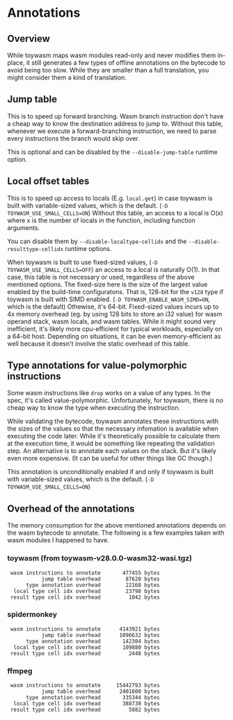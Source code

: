 # Annotations

## Overview

While toywasm maps wasm modules read-only and never modifies them in-place,
it still generates a few types of offline annotations on the bytecode
to avoid being too slow. While they are smaller than a full translation,
you might consider them a kind of translation.

## Jump table

This is to speed up forward branching. Wasm branch instruction don't
have a cheap way to know the destination address to jump to. Without
this table, whenever we execute a forward-branching instruction, we
need to parse every instructions the branch would skip over.

This is optional and can be disabled by the `--disable-jump-table`
runtime option.

## Local offset tables

This is to speed up access to locals (E.g. `local.get`) in case
toywasm is built with variable-sized values, which is the default.
(`-D TOYWASM_USE_SMALL_CELLS=ON`)
Without this table, an access to a local is O(x) where x is
the number of locals in the function, including function arguments.

You can disable them by `--disable-localtype-cellidx`
and the `--disable-resulttype-cellidx` runtime options.

When toywasm is built to use fixed-sized values,
(`-D TOYWASM_USE_SMALL_CELLS=OFF`) an access to a local is naturally
O(1).  In that case, this table is not necessary or used, regardless
of the above mentioned options.
The fixed-size here is the size of the largest value enabled by the
build-time configuratons. That is, 128-bit for the `v128` type if
toywasm is built with SIMD enabled. (`-D TOYWASM_ENABLE_WASM_SIMD=ON`,
which is the default) Othewise, it's 64-bit.
Fixed-sized values incurs up to 4x memory overhead (eg. by using
128 bits to store an i32 value) for wasm operand stack, wasm locals,
and wasm tables. While it might sound very inefficient, it's likely
more cpu-efficient for typical workloads, especially on a 64-bit host.
Depending on situations, it can be even memory-efficient as well because
it doesn't involve the static overhead of this table.

## Type annotations for value-polymorphic instructions

Some wasm instructions like `drop` works on a value of any types.
In the spec, it's called value-polymorphic. Unfortunately, for toywasm,
there is no cheap way to know the type when executing the instruction.

While validating the bytecode, toywasm annotates these instructions
with the sizes of the values so that the necessary infomation is
available when executing the code later. While it's theoretically
possible to calculate them at the execution time, it would be
something like repeating the validation step. An alternative is
to annotate each values on the stack. But it's likely even more
expensive. (It can be useful for other things like GC though.)

This annotation is unconditionally enabled if and only if toywasm is
built with variable-sized values, which is the default.
(`-D TOYWASM_USE_SMALL_CELLS=ON`)

## Overhead of the annotations

The memory consumption for the above mentioned annotations
depends on the wasm bytecode to annotate.
The following is a few examples taken with wasm modules I happened
to have.

### toywasm (from toywasm-v28.0.0-wasm32-wasi.tgz)

```
 wasm instructions to annotate       477455 bytes
           jump table overhead        87620 bytes
      type annotation overhead        22168 bytes
  local type cell idx overhead        23798 bytes
 result type cell idx overhead         1042 bytes
```

### spidermonkey

```
 wasm instructions to annotate      4143921 bytes
           jump table overhead      1096632 bytes
      type annotation overhead       142304 bytes
  local type cell idx overhead       109880 bytes
 result type cell idx overhead         2448 bytes
```

### ffmpeg

```
 wasm instructions to annotate     15442793 bytes
           jump table overhead      2401600 bytes
      type annotation overhead       335344 bytes
  local type cell idx overhead       388730 bytes
 result type cell idx overhead         5882 bytes
```

